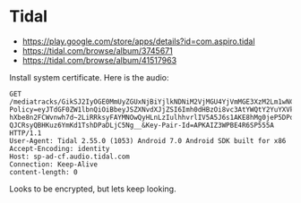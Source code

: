 # Tidal

- https://play.google.com/store/apps/details?id=com.aspiro.tidal
- https://tidal.com/browse/album/3745671
- https://tidal.com/browse/album/41517963

Install system certificate. Here is the audio:

~~~
GET /mediatracks/GikSJ2IyOGE0MmUyZGUxNjBiYjlkNDNiM2VjMGU4YjVmMGE3XzM2Lm1wNCIgHQAAgEAgAioQwtpxB6e4dnCDG_Rt5EeNITIFDQAAoEE/17.mp4?Policy=eyJTdGF0ZW1lbnQiOiBbeyJSZXNvdXJjZSI6Imh0dHBzOi8vc3AtYWQtY2YuYXVkaW8udGlkYWwuY29tL21lZGlhdHJhY2tzL0dpa1NKMkl5T0dFME1tVXlaR1V4TmpCaVlqbGtORE5pTTJWak1HVTRZalZtTUdFM1h6TTJMbTF3TkNJZ0hRQUFnRUFnQWlvUXd0cHhCNmU0ZG5DREdfUnQ1RWVOSVRJRkRRQUFvRUUvKiIsIkNvbmRpdGlvbiI6eyJEYXRlTGVzc1RoYW4iOnsiQVdTOkVwb2NoVGltZSI6MTY0NTEzMjgzNX19fV19&Signature=WS4Xy1-hXbe8n2FCWvnwh7d~2LiRRksyFAYMNOwQyHLnLzIulhhvrlIV5A5J6s1AKE8hMg0jeP5DPqzYvWd9iPEQ6nmOpfiFGn5UCuwhYLLnxWsQxF~tVxYOFqrcNCxDKXfYzkQuJGOfKP2ROmXDKBd90XlOCR6zqDRFP3b5YysPDl634isECqX7PleS3PhQgAkXzt4szQgr30W5yV1AMfGgP1oe2bcTdCy0lwXAz24m16trR9np4SqQxRQZYkALJKcAN5ZwqAWqQW3lUzxskPo4uxkj~zGFr9Ydp8fZGb6pnooji6yiFg-QJCRsyQBHKuz6YmKd1TshDPaDLjC5Ng__&Key-Pair-Id=APKAIZ3WPBE4R6SP555A HTTP/1.1
User-Agent: Tidal 2.55.0 (1053) Android 7.0 Android SDK built for x86
Accept-Encoding: identity
Host: sp-ad-cf.audio.tidal.com
Connection: Keep-Alive
content-length: 0
~~~

Looks to be encrypted, but lets keep looking.
